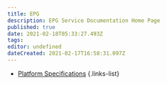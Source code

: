 ```yaml
---
title: EPG
description: EPG Service Documentation Home Page
published: true
date: 2021-02-18T05:33:27.493Z
tags: 
editor: undefined
dateCreated: 2021-02-17T16:58:31.097Z
---
```


- [Platform Specifications](/epg/platform-specifications)
{.links-list}